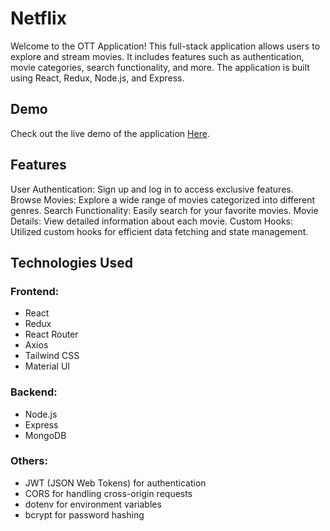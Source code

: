 # Netflix
Welcome to the OTT Application! This full-stack application allows users to explore and stream movies. It includes features such as authentication, movie categories, search functionality, and more. The application is built using React, Redux, Node.js, and Express.

## Demo
Check out the live demo of the application [Here](https://netflix02.netlify.app/).

## Features
User Authentication: Sign up and log in to access exclusive features.
Browse Movies: Explore a wide range of movies categorized into different genres.
Search Functionality: Easily search for your favorite movies.
Movie Details: View detailed information about each movie.
Custom Hooks: Utilized custom hooks for efficient data fetching and state management.

## Technologies Used
### Frontend:
- React
- Redux
- React Router
- Axios
- Tailwind CSS
- Material UI

### Backend:
- Node.js
- Express
- MongoDB

### Others:
- JWT (JSON Web Tokens) for authentication
- CORS for handling cross-origin requests
- dotenv for environment variables
- bcrypt for password hashing
